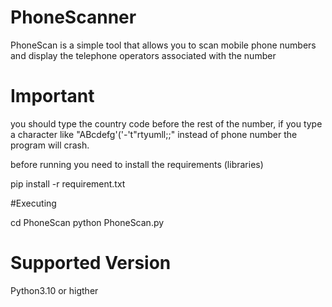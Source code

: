 # PhoneScanner
PhoneScan is a simple tool that allows you to scan mobile phone numbers and display the telephone operators associated with the number

# Important
you should type the country code before the rest of the number, if you type a character like "ABcdefg'('-'t"rtyumll;;" instead of phone number the program will crash.

before running you need to install the requirements (libraries)

pip install -r requirement.txt

#Executing

cd PhoneScan
python PhoneScan.py

# Supported Version
Python3.10 or higther

